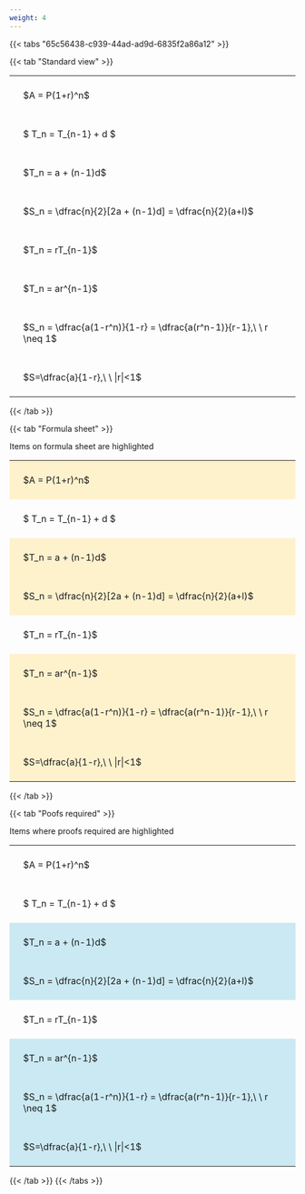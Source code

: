```yaml
---
weight: 4
---
```


{{< tabs "65c56438-c939-44ad-ad9d-6835f2a86a12" >}}

{{< tab "Standard view" >}}

<style type="text/css">
#T_d6202 th.col_heading {
  text-align: left;
  font-size: 1em;
}
#T_d6202 td {
  text-align: left;
  font-size: 1em;
  padding: 1.5em;
}
</style>
<table id="T_d6202">
  <thead>
  </thead>
  <tbody>
    <tr>
      <td id="T_d6202_row0_col0" class="data row0 col0" >$A = P(1+r)^n$</td>
    </tr>
    <tr>
      <td id="T_d6202_row1_col0" class="data row1 col0" >$ T_n = T_{n-1} + d $</td>
    </tr>
    <tr>
      <td id="T_d6202_row2_col0" class="data row2 col0" >$T_n = a + (n-1)d$</td>
    </tr>
    <tr>
      <td id="T_d6202_row3_col0" class="data row3 col0" >$S_n = \dfrac{n}{2}[2a + (n-1)d] = \dfrac{n}{2}(a+l)$</td>
    </tr>
    <tr>
      <td id="T_d6202_row4_col0" class="data row4 col0" >$T_n = rT_{n-1}$</td>
    </tr>
    <tr>
      <td id="T_d6202_row5_col0" class="data row5 col0" >$T_n = ar^{n-1}$</td>
    </tr>
    <tr>
      <td id="T_d6202_row6_col0" class="data row6 col0" >$S_n = \dfrac{a(1-r^n)}{1-r} = \dfrac{a(r^n-1)}{r-1},\ \  r \neq 1$</td>
    </tr>
    <tr>
      <td id="T_d6202_row7_col0" class="data row7 col0" >$S=\dfrac{a}{1-r},\ \ |r|<1$</td>
    </tr>
  </tbody>
</table>
{{< /tab >}}

{{< tab "Formula sheet" >}}

Items on formula sheet are highlighted 
<br>
<style type="text/css">
#T_bb1b6 th.col_heading {
  text-align: left;
  font-size: 1em;
}
#T_bb1b6 td {
  text-align: left;
  font-size: 1em;
  padding: 1.5em;
}
#T_bb1b6_row0_col0, #T_bb1b6_row2_col0, #T_bb1b6_row3_col0, #T_bb1b6_row5_col0, #T_bb1b6_row6_col0, #T_bb1b6_row7_col0 {
  background-color: rgba(255,194,10, 0.2);
}
#T_bb1b6_row1_col0, #T_bb1b6_row4_col0 {
  background-color: rgba(0,0,0,0);
}
</style>
<table id="T_bb1b6">
  <thead>
  </thead>
  <tbody>
    <tr>
      <td id="T_bb1b6_row0_col0" class="data row0 col0" >$A = P(1+r)^n$</td>
    </tr>
    <tr>
      <td id="T_bb1b6_row1_col0" class="data row1 col0" >$ T_n = T_{n-1} + d $</td>
    </tr>
    <tr>
      <td id="T_bb1b6_row2_col0" class="data row2 col0" >$T_n = a + (n-1)d$</td>
    </tr>
    <tr>
      <td id="T_bb1b6_row3_col0" class="data row3 col0" >$S_n = \dfrac{n}{2}[2a + (n-1)d] = \dfrac{n}{2}(a+l)$</td>
    </tr>
    <tr>
      <td id="T_bb1b6_row4_col0" class="data row4 col0" >$T_n = rT_{n-1}$</td>
    </tr>
    <tr>
      <td id="T_bb1b6_row5_col0" class="data row5 col0" >$T_n = ar^{n-1}$</td>
    </tr>
    <tr>
      <td id="T_bb1b6_row6_col0" class="data row6 col0" >$S_n = \dfrac{a(1-r^n)}{1-r} = \dfrac{a(r^n-1)}{r-1},\ \  r \neq 1$</td>
    </tr>
    <tr>
      <td id="T_bb1b6_row7_col0" class="data row7 col0" >$S=\dfrac{a}{1-r},\ \ |r|<1$</td>
    </tr>
  </tbody>
</table>
{{< /tab >}}

{{< tab "Poofs required" >}}

Items where proofs required are highlighted 
<br>
<style type="text/css">
#T_f6a52 th.col_heading {
  text-align: left;
  font-size: 1em;
}
#T_f6a52 td {
  text-align: left;
  font-size: 1em;
  padding: 1.5em;
}
#T_f6a52_row0_col0, #T_f6a52_row1_col0, #T_f6a52_row4_col0 {
  background-color: rgba(0,0,0,0);
}
#T_f6a52_row2_col0, #T_f6a52_row3_col0, #T_f6a52_row5_col0, #T_f6a52_row6_col0, #T_f6a52_row7_col0 {
  background-color: rgba(0,150,200, 0.2);
}
</style>
<table id="T_f6a52">
  <thead>
  </thead>
  <tbody>
    <tr>
      <td id="T_f6a52_row0_col0" class="data row0 col0" >$A = P(1+r)^n$</td>
    </tr>
    <tr>
      <td id="T_f6a52_row1_col0" class="data row1 col0" >$ T_n = T_{n-1} + d $</td>
    </tr>
    <tr>
      <td id="T_f6a52_row2_col0" class="data row2 col0" >$T_n = a + (n-1)d$</td>
    </tr>
    <tr>
      <td id="T_f6a52_row3_col0" class="data row3 col0" >$S_n = \dfrac{n}{2}[2a + (n-1)d] = \dfrac{n}{2}(a+l)$</td>
    </tr>
    <tr>
      <td id="T_f6a52_row4_col0" class="data row4 col0" >$T_n = rT_{n-1}$</td>
    </tr>
    <tr>
      <td id="T_f6a52_row5_col0" class="data row5 col0" >$T_n = ar^{n-1}$</td>
    </tr>
    <tr>
      <td id="T_f6a52_row6_col0" class="data row6 col0" >$S_n = \dfrac{a(1-r^n)}{1-r} = \dfrac{a(r^n-1)}{r-1},\ \  r \neq 1$</td>
    </tr>
    <tr>
      <td id="T_f6a52_row7_col0" class="data row7 col0" >$S=\dfrac{a}{1-r},\ \ |r|<1$</td>
    </tr>
  </tbody>
</table>
{{< /tab >}}
{{< /tabs >}}